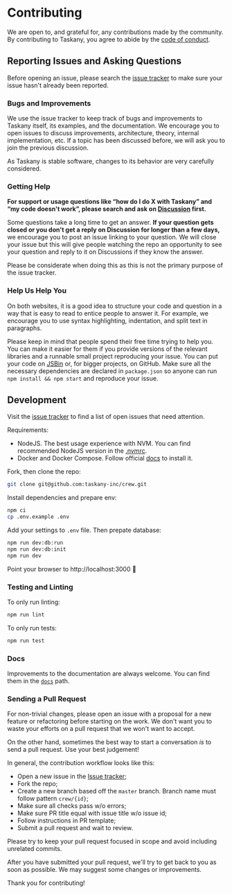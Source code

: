 # Contributing

We are open to, and grateful for, any contributions made by the community. By contributing to Taskany, you agree to abide by the [code of conduct](https://github.com/taskany-inc/crew/blob/master/CODE_OF_CONDUCT.md).

## Reporting Issues and Asking Questions

Before opening an issue, please search the [issue tracker](https://github.com/taskany-inc/crew/issues) to make sure your issue hasn't already been reported.

### Bugs and Improvements

We use the issue tracker to keep track of bugs and improvements to Taskany itself, its examples, and the documentation. We encourage you to open issues to discuss improvements, architecture, theory, internal implementation, etc. If a topic has been discussed before, we will ask you to join the previous discussion.

As Taskany is stable software, changes to its behavior are very carefully considered.

### Getting Help

**For support or usage questions like “how do I do X with Taskany” and “my code doesn't work”, please search and ask on [Discussion](https://github.com/taskany-inc/crew/discussions) first.**

Some questions take a long time to get an answer. **If your question gets closed or you don't get a reply on Discussion for longer than a few days,** we encourage you to post an issue linking to your question. We will close your issue but this will give people watching the repo an opportunity to see your question and reply to it on Discussions if they know the answer.

Please be considerate when doing this as this is not the primary purpose of the issue tracker.

### Help Us Help You

On both websites, it is a good idea to structure your code and question in a way that is easy to read to entice people to answer it. For example, we encourage you to use syntax highlighting, indentation, and split text in paragraphs.

Please keep in mind that people spend their free time trying to help you. You can make it easier for them if you provide versions of the relevant libraries and a runnable small project reproducing your issue. You can put your code on [JSBin](https://jsbin.com) or, for bigger projects, on GitHub. Make sure all the necessary dependencies are declared in `package.json` so anyone can run `npm install && npm start` and reproduce your issue.

## Development

Visit the [issue tracker](https://github.com/taskany-inc/crew/issues) to find a list of open issues that need attention.

Requirements:

-   NodeJS. The best usage experience with NVM. You can find recommended NodeJS version in the [.nvmrc](https://github.com/taskany-inc/crew/blob/main/.nvmrc).
-   Docker and Docker Compose. Follow official [docs](https://docs.docker.com/get-docker/) to install it.

Fork, then clone the repo:

```sh
git clone git@github.com:taskany-inc/crew.git
```

Install dependencies and prepare env:

```sh
npm ci
cp .env.example .env
```

Add your settings to `.env` file. Then prepate database:

```sh
npm run dev:db:run
npm run dev:db:init
npm run dev
```

Point your browser to http://localhost:3000 :tada:

### Testing and Linting

To only run linting:

```sh
npm run lint
```

To only run tests:

```sh
npm run test
```

### Docs

Improvements to the documentation are always welcome. You can find them in the [`docs`](/docs) path.

### Sending a Pull Request

For non-trivial changes, please open an issue with a proposal for a new feature or refactoring before starting on the work. We don't want you to waste your efforts on a pull request that we won't want to accept.

On the other hand, sometimes the best way to start a conversation _is_ to send a pull request. Use your best judgement!

In general, the contribution workflow looks like this:

-   Open a new issue in the [Issue tracker](https://github.com/taskany-inc/crew/issues);
-   Fork the repo;
-   Create a new branch based off the `master` branch. Branch name must follow pattern `crew/{id}`;
-   Make sure all checks pass w/o errors;
-   Make sure PR title equal with issue title w/o issue id;
-   Follow instructions in PR template;
-   Submit a pull request and wait to review.

Please try to keep your pull request focused in scope and avoid including unrelated commits.

After you have submitted your pull request, we'll try to get back to you as soon as possible. We may suggest some changes or improvements.

Thank you for contributing!

